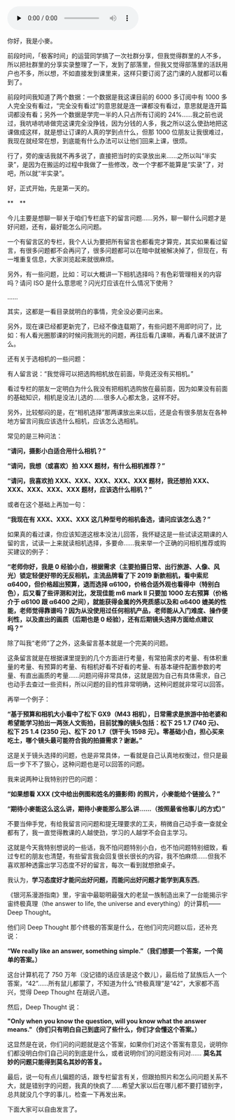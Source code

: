<audio id="audio" title="第一次社群分享半实录：怎么能问出一个好问题？" controls="" preload="none"><source id="mp3" src="https://static001.geekbang.org/resource/audio/0d/6c/0de1a40024a31f31e72943da7787606c.mp3"></audio>

你好，我是小麥。

前段时间，「极客时间」的运营同学搞了一次社群分享，但我觉得群里的人不多，所以把社群里的分享实录整理了一下，发到了部落里，但我又觉得部落里的活跃用户也不多，所以想，不如直接发到课里来，这样只要订阅了这门课的人就都可以看到了。

前段时间我知道了两个数据：一个数据是我这课目前的 6000 多订阅中有 1000 多人完全没有看过，“完全没有看过”的意思就是连一课都没有看过，意思就是连开篇词都没有看；另外一个数据是学完一半的人只占所有订阅的 24%……我之前也说过，我吭哧吭哧做完这课完全没挣钱，因为分钱的人多，我之所以这么使劲地把这课做成这样，就是想让订课的人真的学到点什么，但那 1000 位朋友让我很难过，我现在就经常在想，到底能有什么办法可以让他们回来上课，很烦。

行了，旁的废话我就不再多说了，直接把当时的实录放出来……之所以叫“半实录”，是因为在搬运的过程中我做了一些修改，改一个字都不能算是“实录”了，对吧，所以就“半实录”。

好，正式开始，先是第一天的。

**　**

今儿主要是想聊一聊关于咱们专栏底下的留言问题……另外，聊一聊什么问题才是好问题，还有，最好能怎么问问题。

一个有留言区的专栏，我个人认为要把所有留言也都看完才算完，其实如果看过留言，有很多问题都不会再问了，很多问题都可以在暗中就被解决掉了，但现在，有一堆重复信息，大家浏览起来就很麻烦。

另外，有一些问题，比如：可以大概讲一下相机选择吗？有色彩管理相关的内容吗？请问 ISO 是什么意思呢？闪光灯应该在什么情况下使用？

……

其实，这都是一看目录就明白的事情，完全没必要问出来。

另外，现在课已经都更新完了，已经不像连载期了，有些问题不用即时问了，比如：有人看光圈那课的时候问我测光的问题，再往后看几课嘛，再看几课不就讲了么。

还有关于选相机的一些问题：

有人留言说：“我觉得可以把选购相机放在前面，毕竟还没有买相机。”

看过专栏的朋友一定明白为什么我没有把相机选购放在最前面，因为如果没有前面的基础知识，相机是没法儿选的……很多人心都太急，这样不好。

另外，比较郁闷的是，在“相机选择”那两课放出来以后，还是会有很多朋友在各种地方留言问我应该选什么相机，应该怎么选相机。

常见的是三种问法：

**“请问，摄影小白适合用什么相机？”**

**“请问，我想（或喜欢）拍 XXX 题材，有什么相机推荐？”**

**“请问，我喜欢拍 XXX、XXX、XXX、XXX、XXX 题材，我还想拍 XXX、XXX、XXX、XXX、XXX 题材，应该选什么相机？”**

或者在这个基础上再加一句：

**“我现在有 XXX、XXX、XXX 这几种型号的相机备选，请问应该怎么选？”**

如果真的看过课，你应该知道这根本没法儿回答，我怀疑这是一些试读这期课的人留的言，试读一上来就读相机选择，多要命……我来举一个正确的问相机推荐或购买建议的例子：

**“老师你好，我是 0 经验小白，根据需求（主要拍摄日常、出行旅游、人像、风光）锁定轻便好带的无反相机，主流品牌看了下 2019 新款相机，看中索尼 α6400，但价格超出预算，退而选择 α6100，价格合适外观也看得中（特别白色），后又看了些评测和对比，发现佳能 m6 mark ll 只要加 1000 左右预算（价格介于 α6100 跟 α6400 之间），就能获得金属的外壳质感以及和 α6400 媲美的性能，老师觉得靠谱吗？因为从没使用过任何相机产品，老师能从入门难度、操作便利性，以及直出的画质（后期也是 0 经验），还有后期镜头选择方面给点建议吗？”**

除了叫我“老师”了之外，这条留言基本就是一个完美的问题。

这条留言就是在根据课里提到的几个方面进行考量，有常拍需求的考量、有体积重量的考量、有预算的考量、有相机好看不好看的考量、有基本硬件配置参数的考量、有直出画质的考量……问题问得非常具体，这就是因为自己有具体需求，自己也动手去查过一些资料，所以问题的目的性非常明确，这种问题就非常可以回答。

再举一个例子：

**“基于预算和相机大小看中了松下 GX9（M43 相机），日常需求是旅游中拍老婆和希望能学习拍出一两张人文街拍，目前犹豫的镜头包括：松下 25 1.7 (740 元)、松下 25 1.4 (2350 元)、松下 20 1.7（饼干头 1598 元）。零基础小白，担心买来吃土，哪个镜头最可能符合我的拍摄需求？谢谢。”**

这是关于镜头选择的问题，也是非常具体，一看就是自己认真地权衡过，但只是最后一步下不了狠心，这种问题也是可以回答的问题。

我来说两种让我特别拧巴的问题：

**“如果想看 XXX (文中给出例图和姓名的摄影师) 的照片，小麥能给个链接么？”**

**“期待小麥能这么这么讲，期待小麥能那么那么讲……（按照最省他事儿的方式）”**

不要当伸手党，有给我留言问问题和提无理要求的工夫，稍微自己动手查一查就全都有了，我一直觉得教课的人越使劲，学习的人越学不会自主学习。

这就是今天我特别想说的一些话，我不怕问题特别小白，也不怕问题特别细致，看过专栏的朋友也清楚，有些留言我会回复很长很长的内容，我不怕麻烦……但我不喜欢那种透露出学习态度不好的留言，每次一看到就想掀桌子。

我认为，**学习态度好才能问出好问题，而能问出好问题才能学到真东西**。

《银河系漫游指南》里，宇宙中最聪明最强大的老鼠一族制造出来了一台能揭示宇宙终极真理（the answer to life, the universe and everything）的计算机——Deep Thought。

他们问 Deep Thought 那个终极的答案是什么，在他们问完问题以后，还补充说：

**“We really like an answer, something simple.”（我们想要一个答案，一个简单的答案。）**

这台计算机花了 750 万年（没记错的话应该是这个数儿），最后给了鼠族后人一个答案，“42”……所有鼠儿都蒙了，不知道为什么“终极真理”是“42”，大家都不高兴，觉得 Deep Thought 在胡说八道。

然后，Deep Thought 说：

****"Only when you know the question, will you know what the answer means."******（你们只有明白自己到底问了些什么，你们才会懂这个答案。）**

这显然是在说，你们问的问题就是这个答案，如果你们对这个答案有意见，说明你们都没明白你们自己问的到底是什么，或者说明你们的问题没有问对…… **莫名其妙的问题只能得到莫名其妙的答复。**

最后，说一句有点儿偏题的话，跟专栏留言有关，但跟拍照片和怎么问问题关系不大，就是错别字的问题，我真的快疯了……希望大家以后在哪儿都不要打错别字，总共就没几个字的事儿，检查一下再发出来。

下面大家可以自由发言了。
